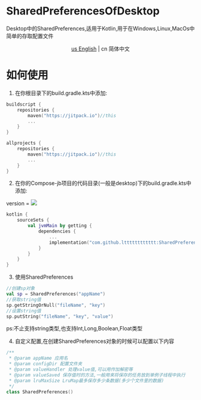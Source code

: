 # SharedPreferencesOfDesktop

Desktop中的SharedPreferences,适用于Kotlin,用于在Windows,Linux,MacOs中简单的存取配置文件

<div align="center"><a href="https://github.com/ltttttttttttt/SharedPreferencesOfDesktop/blob/main/README.md">us English</a> | cn 简体中文</div>

# 如何使用

1. 在你根目录下的build.gradle.kts中添加:

```kotlin
buildscript {
    repositories {
        maven("https://jitpack.io")//this
        ...
    }
}

allprojects {
    repositories {
        maven("https://jitpack.io")//this
        ...
    }
}
```

2. 在你的Compose-jb项目的代码目录(一般是desktop)下的build.gradle.kts中添加:

version
= [![](https://jitpack.io/v/ltttttttttttt/SharedPreferencesOfDesktop.svg)](https://jitpack.io/#ltttttttttttt/SharedPreferencesOfDesktop)

```kotlin
kotlin {
    sourceSets {
        val jvmMain by getting {
            dependencies {
                ...
                implementation("com.github.ltttttttttttt:SharedPreferencesOfDesktop:$version")//this
            }
        }
    }
}
```

3. 使用SharedPreferences

```kotlin
//创建sp对象
val sp = SharedPreferences("appName")
//获取string值
sp.getStringOrNull("fileName", "key")
//设置string值
sp.putString("fileName", "key", "value")
```

ps:不止支持string类型,也支持Int,Long,Boolean,Float类型

4. 自定义配置,在创建SharedPreferences对象的时候可以配置以下内容

```kotlin
/**
 * @param appName 应用名
 * @param configDir 配置文件夹
 * @param valueHandler 处理value值,可以用作加解密等
 * @param valueSaved 保存值时的方法,一般用来将保存的任务放到单例子线程中执行
 * @param lruMaxSize LruMap最多保存多少条数据(多少个文件里的数据)
 */
class SharedPreferences()
```

